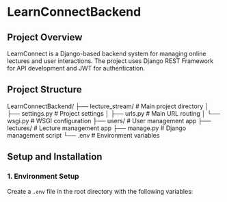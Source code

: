 # LearnConnectBackend

## Project Overview
LearnConnect is a Django-based backend system for managing online lectures and user interactions. The project uses Django REST Framework for API development and JWT for authentication.

## Project Structure
LearnConnectBackend/
├── lecture_stream/        # Main project directory
│   ├── settings.py       # Project settings
│   ├── urls.py          # Main URL routing
│   └── wsgi.py          # WSGI configuration
├── users/               # User management app
├── lectures/           # Lecture management app
├── manage.py           # Django management script
└── .env               # Environment variables

## Setup and Installation

### 1. Environment Setup
Create a `.env` file in the root directory with the following variables: